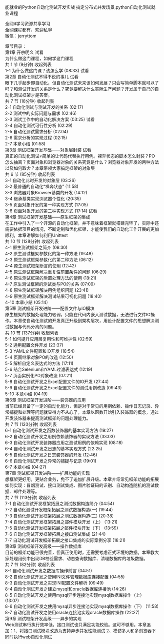 能就业的Python自动化测试开发实战 搞定分布式并发场景,python自动化测试就业课程

全网it学习资源共享学习<br>全网课程都有，欢迎私聊<br>微信：jerryttom<br>

章节目录：<br> 第1章 开宗明义 试看<br> 为什么做这门课程，如何学这门课程<br> 共 1 节 (9分钟) 收起列表<br> 1-1 为什么做这门课？该怎么学 (08:33) 试看<br> 第2章 自动化测试不得不说的事儿 试看<br> 眼下几乎起步即自动化，但自动化测试未来该如何发展？只会写简单脚本就可以了吗？和测试开发的关系是什么？究竟要解决什么实际生产问题？开发属于自己的自动化测试框架才是答案。<br> 共 7 节 (18分钟) 收起列表<br> 2-1 自动化测试与测试开发的关系 (02:17)<br> 2-2 测试中的实际问题与需求 (02:46)<br> 2-3 测试工作中的自动化解决方案 (03:25) 试看<br> 2-4 自动化测试可行性分析 (02:29)<br> 2-5 自动化测试需求分析 (02:04)<br> 2-6 需求分析的实现过程 (02:15)<br> 2-7 本章小结 (01:58)<br> 第3章 测试框架开发基础——对象层封装 试看<br> 真正的自动化测试≠简单的让代码代替执行用例。裸奔状态的脚本怎么封装？PO怎么抽离？页面对象和浏览器对象的关系究竟是什么？浏览器对象开发的两种方法以及如何取舍？本章带领大家搞定框架的对象层<br> 共 6 节 (85分钟) 收起列表<br> 3-1 自动化此时开发的对象层 (03:26)<br> 3-2 最普通的自动化“裸奔状态” (11:58)<br> 3-3 浏览器对象Browser基类的开发 (14:12)<br> 3-4 继承基类实现浏览器个性化 (20:35)<br> 3-5 页面对象开发的第一种实现方式 (17:05)<br> 3-6 页面对象开发的第二种实现方式 (17:14) 试看<br> 第4章 测试框架开发基础——原生框架的集成<br> 在工作中引入了一个开源的自动化框架，并不意味着框架就搭建完毕了，实际中还需要依据项目的情况，不断定制和优化框架，才能使我们的自动化工作开展的更加顺利，本章讲解如何利用Unittest<br> 共 10 节 (128分钟) 收起列表<br> 4-1 原生测试框架之简介 (09:30)<br> 4-2 原生测试框架参数化的第一种方法 (19:48)<br> 4-3 原生测试框架参数化的第二种方法 (06:12)<br> 4-4 原生测试框架断言的使用 (12:42)<br> 4-5 原生测试框架解决重复性前置条件的问题 (06:29)<br> 4-6 原生测试框架的后置处理方法的使用 (18:21)<br> 4-7 原生测试框架的测试类与PO的关系 (07:09)<br> 4-8 原生测试框架解决用例组织问题 (23:41)<br> 4-9 原生测试框架解决测试结果可视化问题 (18:40)<br> 4-10 本章小结 (05:14)<br> 第5章 测试框架开发进阶——配置文件与IO模块<br> 原生框架的数据处理能力较弱，只能在代码内嵌入测试数据，无法进行文件IO操作。本章使自动化测试的开发真正升级到架构层次，用设计配置文件的思想解决测试数据与代码分离的问题。<br> 共 10 节 (137分钟) 收起列表<br> 5-1 如何提升应用层复用性和可维护性 (02:59)<br> 5-2 通用配置文件开发 (23:37)<br> 5-3 YAML文件配置和IO开发 (18:54)<br> 5-4 页面继承对象PO的改造 (12:50)<br> 5-5 解析自定义表达式的方法 (17:11)<br> 5-6 结合Selenium和YAML过滤表达式 (12:19)<br> 5-7 页面实例化PO对象改造 (07:21)<br> 5-8 自动化测试开发之Excel配置文件的IO开发 (27:44)<br> 5-9 自动化测试开发之Excel配置文件的测试用例改造 (09:43)<br> 5-10 本章小结 (04:19)<br> 第6章 测试框架开发进阶——装饰器的应用<br> 当前已经具备了一定的自动化能力，但是对于常见的用例依赖、操作日志记录、异常捕捉和处理等问题就显得力不从心了，本章以函数开始引入装饰器的概念，通过开发装饰器来提高测试框架的问题处理能力。<br> 共 7 节 (120分钟) 收起列表<br> 6-1 自动化测试开发之函数装饰器的基本实现方法 (19:27)<br> 6-2 自动化测试开发之用例依赖装饰器的实现方法 (33:03)<br> 6-3 自动化测试开发装饰器应用之测试用例的依赖实现 (08:18)<br> 6-4 自动化测试开发之日志的基本实现方式 (22:25)<br> 6-5 自动化测试开发之日志装饰器的开发 (12:46)<br> 6-6 自动化测试开发之异常的捕捉与记录 (19:01)<br> 6-7 本章小结 (04:27)<br> 第7章 测试框架开发进阶——扩展功能的实现<br> 想框架更好用，更贴合业务，免不了追加扩展升级。本章介绍常见框架功能的拓展如何实现：冒烟测试、接口测试集成、图片验证码的识别、自动构造随机的测试数据、邮件处理等。<br> 共 7 节 (113分钟) 收起列表<br> 7-1 自动化测试开发框架拓展之测试数据构造简介 (04:54)<br> 7-2 自动化测试开发框架拓展之测试数据构造(一) (19:44)<br> 7-3 自动化测试开发框架拓展之测试数据构造(二) (20:38)<br> 7-4 自动化测试开发框架拓展之邮件模块开发（上） (13:21)<br> 7-5 自动化测试开发框架拓展之邮件模块开发（下） (13:59)<br> 7-6 自动化测试开发框架拓展之接口测试集成 (21:44)<br> 7-7 自动化测试开发框架拓展之接口集成的实际案例分享 (18:21)<br> 第8章 测试框架开发高级——操作数据库<br> 目前的框架功能已很完善，但真正使用时，还需要考虑正式环境的数据。本章教大家处理用例中出现DB校验需求、动态查询数据库、清理数据库的垃圾数据。<br> 共 7 节 (82分钟) 收起列表<br> 8-1 自动化测试开发之数据库操作前言 (04:51)<br> 8-2 自动化测试开发之使用INI文件管理数据库连接配置 (04:55)<br> 8-3 自动化测试开发之实现INI配置文件解析 (09:49)<br> 8-4 自动化测试开发之建立mysql和oracle数据库连接池 (14:26)<br> 8-5 自动化测试开发之使用mysql异步连接池实现mysql数据库操作（上） (13:07)<br> 8-6 自动化测试开发之使用mysql异步连接池实现mysql数据库操作（下） (11:58)<br> 8-7 自动化测试开发之使用oracle连接池实现oracle数据库操作 (22:27)<br> 第9章 测试框架开发高级——异步的实现<br> Web测试串行执行效率低，接口测试也只满足功能校验。这可不够用。本章追加：1、将接口测试模块改造为支持异步并发性能测试 2、模仿多人和多浏览器下同时执行web自动化测试